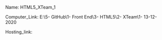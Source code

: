 
Name: HTML5_XTeam_1

Computer_Link: E:\5- GitHub\1- Front End\3- HTML5\2- XTeam\1- 13-12-2020

Hosting_link:

